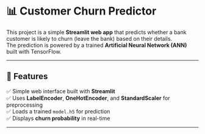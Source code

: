 # 📊 Customer Churn Predictor

This project is a simple **Streamlit web app** that predicts whether a bank customer is likely to churn (leave the bank) based on their details.  
The prediction is powered by a trained **Artificial Neural Network (ANN)** built with TensorFlow.

---

## 🚀 Features

✅ Simple web interface built with **Streamlit**  
✅ Uses **LabelEncoder**, **OneHotEncoder**, and **StandardScaler** for preprocessing  
✅ Loads a trained `model.h5` for prediction  
✅ Displays **churn probability** in real-time  

---


